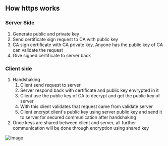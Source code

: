 ## How https works

### Server Side
1. Generate public and private key
2. Send certificate sign request to CA with public key
3. CA sign certificate with CA private key, Anyone has the public key of CA can validate the request
4. Give signed certificate to server back

### Client side
1. Handshaking
    1. Client send request to server
    2. Server respond back with certificate and public key envrypted in it
    3. Client use the public key of CA to decrypt and get the public key of server
    4. With this client validates that request came from validate server
    5. Client encrypt client's public key using server public key and send it to server for secured communication after handshaking
2. Once keys are shared between client and server, all further communication will be done through encryption using shared key


![Image]()
